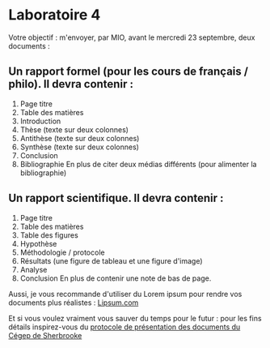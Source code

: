 # Laboratoire 4
Votre objectif : m'envoyer, par MIO, avant le mercredi 23 septembre, deux documents :

## Un rapport formel (pour les cours de français / philo). ll devra contenir :
1. Page titre
2. Table des matières
3. Introduction
4. Thèse (texte sur deux colonnes)
5. Antithèse (texte sur deux colonnes)
6. Synthèse (texte sur deux colonnes)
7. Conclusion
8. Bibliographie
En plus de citer deux médias différents (pour alimenter la bibliographie)

## Un rapport scientifique. Il devra contenir :
1. Page titre
2. Table des matières
3. Table des figures
4. Hypothèse
5.  Méthodologie / protocole
6. Résultats (une figure de tableau et une figure d'image)
7. Analyse
8. Conclusion
En plus de contenir une note de bas de page.

Aussi, je vous recommande d'utiliser du Lorem ipsum pour rendre vos documents plus réalistes : [Lipsum.com](https://lipsum.com/)

Et si vous voulez vraiment vous sauver du temps pour le futur : pour les fins détails inspirez-vous du [protocole de présentation des documents du Cégep de Sherbrooke](https://www.cegepsherbrooke.qc.ca/sites/default/files/protocole_presentation_des_travaux_2019-12-02.pdf)

